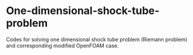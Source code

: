 # One-dimensional-shock-tube-problem
 Codes for solving one dimensional shock tube problem (Riemann problem) and corresponding modified OpenFOAM case.  
